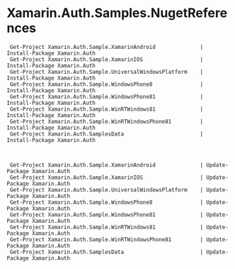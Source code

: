 # Xamarin.Auth.Samples.NugetReferences


     Get-Project Xamarin.Auth.Sample.XamarinAndroid              | Install-Package Xamarin.Auth
     Get-Project Xamarin.Auth.Sample.XamarinIOS                  | Install-Package Xamarin.Auth
     Get-Project Xamarin.Auth.Sample.UniversalWindowsPlatform    | Install-Package Xamarin.Auth
     Get-Project Xamarin.Auth.Sample.WindowsPhone8               | Install-Package Xamarin.Auth
     Get-Project Xamarin.Auth.Sample.WindowsPhone81              | Install-Package Xamarin.Auth
     Get-Project Xamarin.Auth.Sample.WinRTWindows81              | Install-Package Xamarin.Auth
     Get-Project Xamarin.Auth.Sample.WinRTWindowsPhone81         | Install-Package Xamarin.Auth
     Get-Project Xamarin.Auth.SamplesData                        | Install-Package Xamarin.Auth



     Get-Project Xamarin.Auth.Sample.XamarinAndroid              | Update-Package Xamarin.Auth
     Get-Project Xamarin.Auth.Sample.XamarinIOS                  | Update-Package Xamarin.Auth
     Get-Project Xamarin.Auth.Sample.UniversalWindowsPlatform    | Update-Package Xamarin.Auth
     Get-Project Xamarin.Auth.Sample.WindowsPhone8               | Update-Package Xamarin.Auth
     Get-Project Xamarin.Auth.Sample.WindowsPhone81              | Update-Package Xamarin.Auth
     Get-Project Xamarin.Auth.Sample.WinRTWindows81              | Update-Package Xamarin.Auth
     Get-Project Xamarin.Auth.Sample.WinRTWindowsPhone81         | Update-Package Xamarin.Auth
     Get-Project Xamarin.Auth.SamplesData                        | Update-Package Xamarin.Auth


